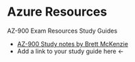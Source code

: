 # Azure Resources
AZ-900 Exam Resources Study Guides

* [AZ-900 Study notes by Brett McKenzie](https://github.com/freerangeeggs/study-notes/blob/master/AZ-900/index.md)
* Add a link to your study guide here <- 

